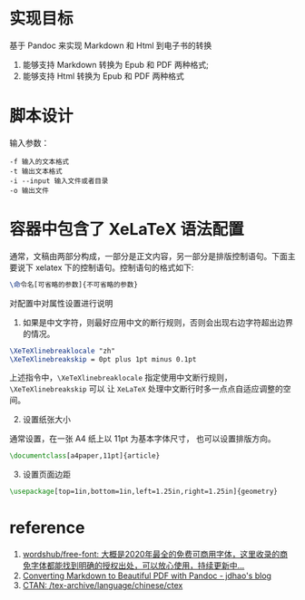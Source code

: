 # 实现目标

基于 Pandoc 来实现 Markdown 和 Html 到电子书的转换

1. 能够支持 Markdown 转换为 Epub 和 PDF 两种格式;
2. 能够支持 Html 转换为 Epub 和 PDF 两种格式

# 脚本设计

输入参数：

```shell
-f 输入的文本格式
-t 输出文本格式
-i --input 输入文件或者目录
-o 输出文件
```

# 容器中包含了 XeLaTeX 语法配置

通常，文稿由两部分构成，一部分是正文内容，另一部分是排版控制语句。下面主要说下 xelatex 下的控制语句。控制语句的格式如下:

```latex
\命令名[可省略的参数]{不可省略的参数}
```

对配置中对属性设置进行说明

1. 如果是中文字符，则最好应用中文的断行规则，否则会出现右边字符超出边界的情况。

```latex
\XeTeXlinebreaklocale "zh"
\XeTeXlinebreakskip = 0pt plus 1pt minus 0.1pt
```

上述指令中，`\XeTeXlinebreaklocale` 指定使用中文断行规则，`\XeTeXlinebreakskip` 可以 让 `XeLaTeX` 处理中文断行时多一点点自适应调整的空间。

2. 设置纸张大小

通常设置，在一张 A4 纸上以 11pt 为基本字体尺寸， 也可以设置排版方向。
```latex
\documentclass[a4paper,11pt]{article}
```

3. 设置页面边距

```latex
\usepackage[top=1in,bottom=1in,left=1.25in,right=1.25in]{geometry}
```

# reference

1. [wordshub/free-font: 大概是2020年最全的免费可商用字体，这里收录的商免字体都能找到明确的授权出处，可以放心使用，持续更新中...](https://github.com/wordshub/free-font)
2. [Converting Markdown to Beautiful PDF with Pandoc - jdhao's blog](https://jdhao.github.io/2019/05/30/markdown2pdf_pandoc/)
3. [CTAN: /tex-archive/language/chinese/ctex](https://www.ctan.org/tex-archive/language/chinese/ctex)
